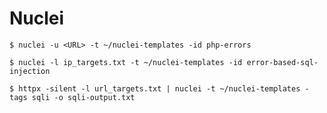 # Nuclei

`$ nuclei -u <URL> -t ~/nuclei-templates -id php-errors`

`$ nuclei -l ip_targets.txt -t ~/nuclei-templates -id error-based-sql-injection`

`$ httpx -silent -l url_targets.txt | nuclei -t ~/nuclei-templates -tags sqli -o sqli-output.txt`